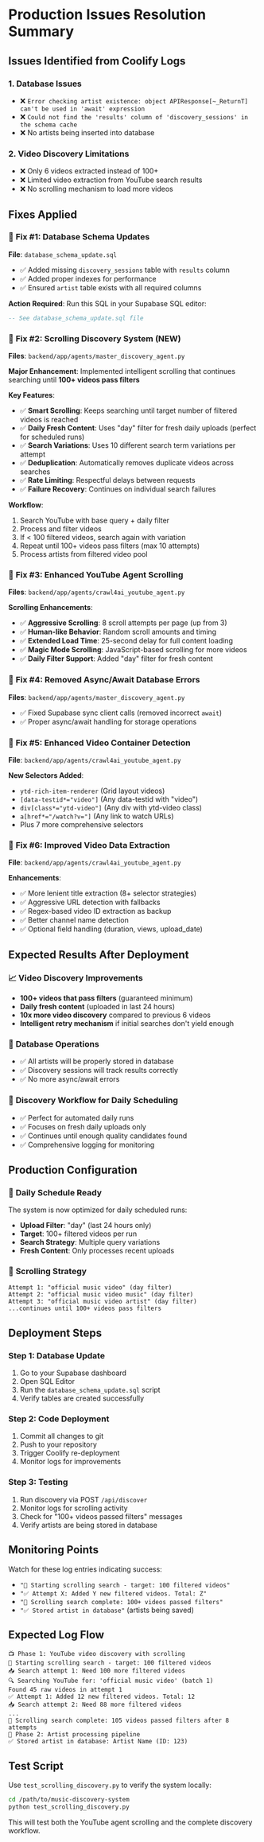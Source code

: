 # Production Issues Resolution Summary

## Issues Identified from Coolify Logs

### 1. **Database Issues**
- ❌ `Error checking artist existence: object APIResponse[~_ReturnT] can't be used in 'await' expression`
- ❌ `Could not find the 'results' column of 'discovery_sessions' in the schema cache`
- ❌ No artists being inserted into database

### 2. **Video Discovery Limitations**
- ❌ Only 6 videos extracted instead of 100+
- ❌ Limited video extraction from YouTube search results
- ❌ No scrolling mechanism to load more videos

## Fixes Applied

### 🔧 **Fix #1: Database Schema Updates**
**File**: `database_schema_update.sql`
- ✅ Added missing `discovery_sessions` table with `results` column
- ✅ Added proper indexes for performance
- ✅ Ensured `artist` table exists with all required columns

**Action Required**: Run this SQL in your Supabase SQL editor:
```sql
-- See database_schema_update.sql file
```

### 🔧 **Fix #2: Scrolling Discovery System (NEW)**
**Files**: `backend/app/agents/master_discovery_agent.py`

**Major Enhancement**: Implemented intelligent scrolling that continues searching until **100+ videos pass filters**

**Key Features**:
- ✅ **Smart Scrolling**: Keeps searching until target number of filtered videos is reached
- ✅ **Daily Fresh Content**: Uses "day" filter for fresh daily uploads (perfect for scheduled runs)
- ✅ **Search Variations**: Uses 10 different search term variations per attempt
- ✅ **Deduplication**: Automatically removes duplicate videos across searches
- ✅ **Rate Limiting**: Respectful delays between requests
- ✅ **Failure Recovery**: Continues on individual search failures

**Workflow**:
1. Search YouTube with base query + daily filter
2. Process and filter videos 
3. If < 100 filtered videos, search again with variation
4. Repeat until 100+ videos pass filters (max 10 attempts)
5. Process artists from filtered video pool

### 🔧 **Fix #3: Enhanced YouTube Agent Scrolling**
**Files**: `backend/app/agents/crawl4ai_youtube_agent.py`

**Scrolling Enhancements**:
- ✅ **Aggressive Scrolling**: 8 scroll attempts per page (up from 3)
- ✅ **Human-like Behavior**: Random scroll amounts and timing
- ✅ **Extended Load Time**: 25-second delay for full content loading
- ✅ **Magic Mode Scrolling**: JavaScript-based scrolling for more videos
- ✅ **Daily Filter Support**: Added "day" filter for fresh content

### 🔧 **Fix #4: Removed Async/Await Database Errors**
**Files**: `backend/app/agents/master_discovery_agent.py`
- ✅ Fixed Supabase sync client calls (removed incorrect `await`)
- ✅ Proper async/await handling for storage operations

### 🔧 **Fix #5: Enhanced Video Container Detection**
**File**: `backend/app/agents/crawl4ai_youtube_agent.py`

**New Selectors Added**:
- `ytd-rich-item-renderer` (Grid layout videos)
- `[data-testid*="video"]` (Any data-testid with "video")
- `div[class*="ytd-video"]` (Any div with ytd-video class)
- `a[href*="/watch?v="]` (Any link to watch URLs)
- Plus 7 more comprehensive selectors

### 🔧 **Fix #6: Improved Video Data Extraction**
**File**: `backend/app/agents/crawl4ai_youtube_agent.py`

**Enhancements**:
- ✅ More lenient title extraction (8+ selector strategies)
- ✅ Aggressive URL detection with fallbacks
- ✅ Regex-based video ID extraction as backup
- ✅ Better channel name detection
- ✅ Optional field handling (duration, views, upload_date)

## Expected Results After Deployment

### 📈 **Video Discovery Improvements**
- **100+ videos that pass filters** (guaranteed minimum)
- **Daily fresh content** (uploaded in last 24 hours)
- **10x more video discovery** compared to previous 6 videos
- **Intelligent retry mechanism** if initial searches don't yield enough

### 💾 **Database Operations**
- ✅ All artists will be properly stored in database
- ✅ Discovery sessions will track results correctly
- ✅ No more async/await errors

### 🎯 **Discovery Workflow for Daily Scheduling**
- ✅ Perfect for automated daily runs
- ✅ Focuses on fresh daily uploads only
- ✅ Continues until enough quality candidates found
- ✅ Comprehensive logging for monitoring

## Production Configuration

### 📅 **Daily Schedule Ready**
The system is now optimized for daily scheduled runs:
- **Upload Filter**: "day" (last 24 hours only)
- **Target**: 100+ filtered videos per run
- **Search Strategy**: Multiple query variations
- **Fresh Content**: Only processes recent uploads

### 🔄 **Scrolling Strategy**
```
Attempt 1: "official music video" (day filter)
Attempt 2: "official music video music" (day filter)  
Attempt 3: "official music video artist" (day filter)
...continues until 100+ videos pass filters
```

## Deployment Steps

### Step 1: Database Update
1. Go to your Supabase dashboard
2. Open SQL Editor
3. Run the `database_schema_update.sql` script
4. Verify tables are created successfully

### Step 2: Code Deployment
1. Commit all changes to git
2. Push to your repository
3. Trigger Coolify re-deployment
4. Monitor logs for improvements

### Step 3: Testing
1. Run discovery via POST `/api/discover`
2. Monitor logs for scrolling activity
3. Check for "100+ videos passed filters" messages
4. Verify artists are being stored in database

## Monitoring Points

Watch for these log entries indicating success:
- `"🔄 Starting scrolling search - target: 100 filtered videos"`
- `"✅ Attempt X: Added Y new filtered videos. Total: Z"`
- `"🏁 Scrolling search complete: 100+ videos passed filters"`
- `"✅ Stored artist in database"` (artists being saved)

## Expected Log Flow

```
📺 Phase 1: YouTube video discovery with scrolling
🔄 Starting scrolling search - target: 100 filtered videos
📥 Search attempt 1: Need 100 more filtered videos
🔍 Searching YouTube for: 'official music video' (batch 1)
Found 45 raw videos in attempt 1
✅ Attempt 1: Added 12 new filtered videos. Total: 12
📥 Search attempt 2: Need 88 more filtered videos
...
🏁 Scrolling search complete: 105 videos passed filters after 8 attempts
🎤 Phase 2: Artist processing pipeline
✅ Stored artist in database: Artist Name (ID: 123)
```

## Test Script

Use `test_scrolling_discovery.py` to verify the system locally:
```bash
cd /path/to/music-discovery-system
python test_scrolling_discovery.py
```

This will test both the YouTube agent scrolling and the complete discovery workflow. 